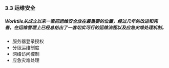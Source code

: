 ### 3.3 运维安全
##### Worktile从成立以来一直把运维安全放在最重要的位置，经过几年的改进和完善，在运维管理上已经总结出了一套切实可行的运维流程以及应急灾难处理机制。
* 服务器登录授权
* 分级运维制度
* 网络访问控制
* 应急灾难处理
